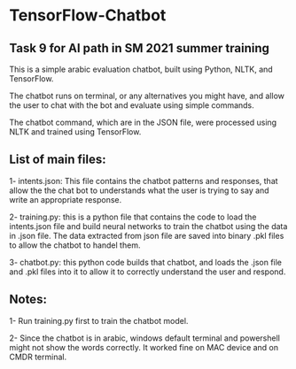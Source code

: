 # TensorFlow-Chatbot

## Task 9 for AI path in SM 2021 summer training
 
This is a simple arabic evaluation chatbot, built using Python, NLTK, and TensorFlow.

The chatbot runs on terminal, or any alternatives you might have, and allow the user to chat with the bot and evaluate using simple commands.

The chatbot command, which are in the JSON file, were processed using NLTK and trained using TensorFlow.

## List of main files:

1- intents.json: This file contains the chatbot patterns and responses, that allow the the chat bot to understands what the user is trying to say and write an appropriate response.

2- training.py: this is a python file that contains the code to load the intents.json file and build neural networks to train the chatbot using the data in .json file. The data extracted from json file are saved into binary .pkl files to allow the chatbot to handel them.

3- chatbot.py: this python code builds that chatbot, and loads the .json file and .pkl files into it to allow it to correctly understand the user and respond.

## Notes:

1- Run training.py first to train the chatbot model.

2- Since the chatbot is in arabic, windows default terminal and powershell might not show the words correctly. It worked fine on MAC device and on CMDR terminal.